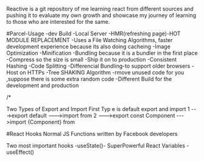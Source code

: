 Reactive is a git repository of me learning react from different sources and pushing it to evaluate my own growth and showcase my journey of learning to those who are interested for the same.

#Parcel-Usage
-dev Build 
-Local Server
-HMR(refreshing page)-HOT MODULE REPLACEMENT
-Uses a File Watching Algorithms, faster development experience because its also doing cacheing
-Image Optimization
-Minification
-Bundling because it is a bundler in the first place
-Compress so the size is small
-Ship it on to production
-Consistent Hashing 
-Code Splitting
-Differencial Bundling-to support older browsers
-Host on HTTPs
-Tree SHAKING Algorithm -rmove unused code for you ,suppose there is some extra random code
-Different Build for the development and production

/*

Two Types of Export and Import 
First Typ e is default export and import 
1
--->export default <name of variable>
--->import <name of variable> from <file path>
2
--->export const Component 
--->import {Component} from <file path>



#React Hooks
Normal JS Functions written by Facebook developers 

Two most important hooks
-useState()- SuperPowerful React Variables
-useEffect()
